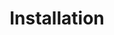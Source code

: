 ---
title: Installation
position: 1
parameters:
  - name:
    content:
content_markdown: |-
  Install using composer
left_code_blocks:
  - code_block:
    title:
    language:
right_code_blocks:
  - code_block: |-
      composer require affinity4/migrate
    title: Composer
    language: Bash
---